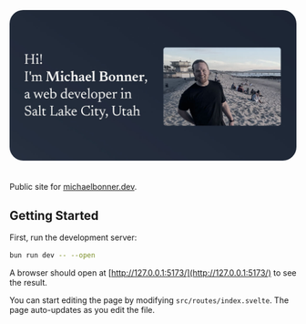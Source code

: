 <a href="https://michaelbonner.dev?utm_source=github"><img src="./static/og-image.jpg" alt="Repository for michaelbonner.dev" style="margin-bottom:20px;border-radius: 24px" /></a>

Public site for [michaelbonner.dev](https://michaelbonner.dev/).

## Getting Started

First, run the development server:

```bash
bun run dev -- --open
```

A browser should open at [http://127.0.0.1:5173/](http://127.0.0.1:5173/) to see the result.

You can start editing the page by modifying `src/routes/index.svelte`. The page auto-updates as you edit the file.
